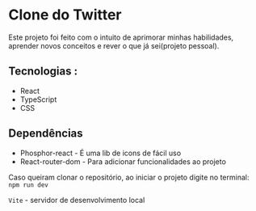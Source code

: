 # Clone do Twitter
Este projeto foi feito com o intuito de aprimorar minhas habilidades, aprender novos conceitos e rever o que já sei(projeto pessoal).

## Tecnologias :
- React
- TypeScript
- CSS

## Dependências
- Phosphor-react - É uma lib de icons de fácil uso
- React-router-dom - Para adicionar funcionalidades ao projeto

Caso queiram clonar o repositório, ao iniciar o projeto digite no terminal: <br>
`npm run dev`

`Vite` - servidor de desenvolvimento local
